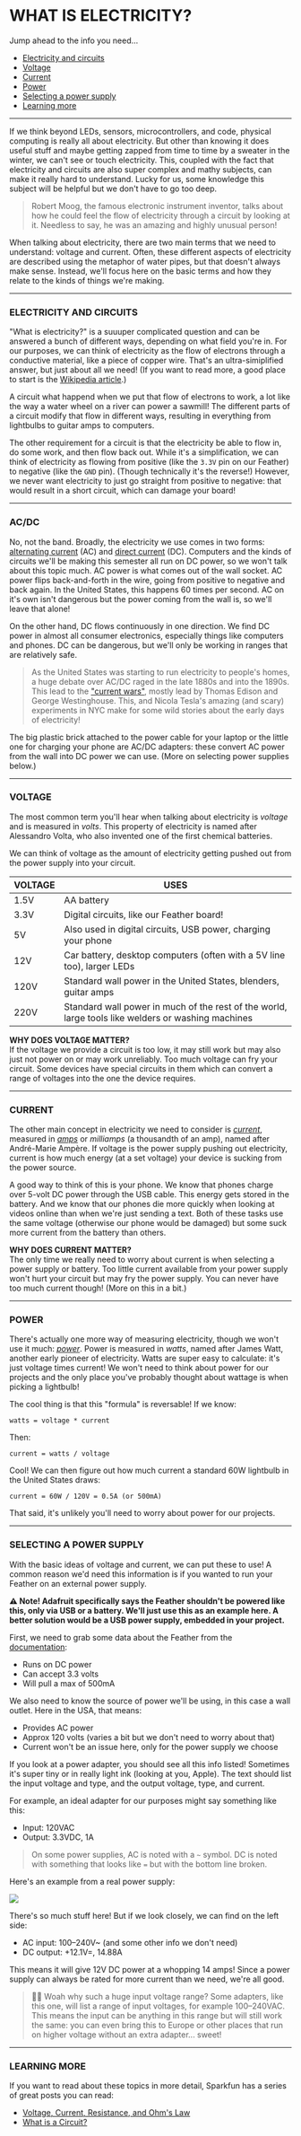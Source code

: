 # WHAT IS ELECTRICITY?  

Jump ahead to the info you need...  
* [Electricity and circuits](#electricity-and-circuits)  
* [Voltage](#voltage)  
* [Current](#current)  
* [Power](#power)  
* [Selecting a power supply](#selecting-a-power-supply)  
* [Learning more](#learning-more)  

***

If we think beyond LEDs, sensors, microcontrollers, and code, physical computing is really all about electricity. But other than knowing it does useful stuff and maybe getting zapped from time to time by a sweater in the winter, we can't see or touch electricity. This, coupled with the fact that electricity and circuits are also super complex and mathy subjects, can make it really hard to understand. Lucky for us, some knowledge this subject will be helpful but we don't have to go too deep.

> Robert Moog, the famous electronic instrument inventor, talks about how he could feel the flow of electricity through a circuit by looking at it. Needless to say, he was an amazing and highly unusual person!

When talking about electricity, there are two main terms that we need to understand: voltage and current. Often, these different aspects of electricity are described using the metaphor of water pipes, but that doesn't always make sense. Instead, we'll focus here on the basic terms and how they relate to the kinds of things we're making.

***

### ELECTRICITY AND CIRCUITS
"What is electricity?" is a suuuper complicated question and can be answered a bunch of different ways, depending on what field you're in. For our purposes, we can think of electricity as the flow of electrons through a conductive material, like a piece of copper wire. That's an ultra-simiplified answer, but just about all we need! (If you want to read more, a good place to start is the [Wikipedia article](https://en.wikipedia.org/wiki/Electricity).)

A circuit what happend when we put that flow of electrons to work, a lot like the way a water wheel on a river can power a sawmill! The different parts of a circuit modify that flow in different ways, resulting in everything from lightbulbs to guitar amps to computers.

The other requirement for a circuit is that the electricity be able to flow in, do some work, and then flow back out. While it's a simplification, we can think of electricity as flowing from positive (like the `3.3V` pin on our Feather) to negative (like the `GND` pin). (Though technically it's the reverse!) However, we never want electricity to just go straight from positive to negative: that would result in a short circuit, which can damage your board!

***

### AC/DC  
No, not the band. Broadly, the electricity we use comes in two forms: [alternating current](https://en.wikipedia.org/wiki/Alternating_current) (AC) and [direct current](https://en.wikipedia.org/wiki/Direct_current) (DC). Computers and the kinds of circuits we'll be making this semester all run on DC power, so we won't talk about this topic much. AC power is what comes out of the wall socket. AC power flips back-and-forth in the wire, going from positive to negative and back again. In the United States, this happens 60 times per second. AC on it's own isn't dangerous but the power coming from the wall is, so we'll leave that alone!

On the other hand, DC flows continuously in one direction. We find DC power in almost all consumer electronics, especially things like computers and phones. DC can be dangerous, but we'll only be working in ranges that are relatively safe.

> As the United States was starting to run electricity to people's homes, a huge debate over AC/DC raged in the late 1880s and into the 1890s. This lead to the ["current wars"](https://en.wikipedia.org/wiki/War_of_the_currents), mostly lead by Thomas Edison and George Westinghouse. This, and Nicola Tesla's amazing (and scary) experiments in NYC make for some wild stories about the early days of electricity!

The big plastic brick attached to the power cable for your laptop or the little one for charging your phone are AC/DC adapters: these convert AC power from the wall into DC power we can use. (More on selecting power supplies below.)

***

### VOLTAGE  
The most common term you'll hear when talking about electricity is *voltage* and is measured in *volts*. This property of electricity is named after Alessandro Volta, who also invented one of the first chemical batteries.

We can think of voltage as the amount of electricity getting pushed out from the power supply into your circuit.

| VOLTAGE | USES |  
|---------|------|  
| 1.5V    | AA battery |
| 3.3V    | Digital circuits, like our Feather board! |
| 5V      | Also used in digital circuits, USB power, charging your phone |
| 12V     | Car battery, desktop computers (often with a 5V line too), larger LEDs |
| 120V    | Standard wall power in the United States, blenders, guitar amps |  
| 220V    | Standard wall power in much of the rest of the world, large tools like welders or washing machines |

**WHY DOES VOLTAGE MATTER?**  
If the voltage we provide a circuit is too low, it may still work but may also just not power on or may work unreliably. Too much voltage can fry your circuit. Some devices have special circuits in them which can convert a range of voltages into the one the device requires.

***

### CURRENT  
The other main concept in electricity we need to consider is [*current*](https://en.wikipedia.org/wiki/Electric_current), measured in [*amps*](https://en.wikipedia.org/wiki/Ampere) or *milliamps* (a thousandth of an amp), named after André-Marie Ampère. If voltage is the power supply pushing out electricity, current is how much energy (at a set voltage) your device is sucking from the power source.

A good way to think of this is your phone. We know that phones charge over 5-volt DC power through the USB cable. This energy gets stored in the battery. And we know that our phones die more quickly when looking at videos online than when we're just sending a text. Both of these tasks use the same voltage (otherwise our phone would be damaged) but some suck more current from the battery than others.

**WHY DOES CURRENT MATTER?**  
The only time we really need to worry about current is when selecting a power supply or battery. Too little current available from your power supply won't hurt your circuit but may fry the power supply. You can never have too much current though! (More on this in a bit.)

***

### POWER  
There's actually one more way of measuring electricity, though we won't use it much: [*power*](https://en.wikipedia.org/wiki/Watt). Power is measured in *watts*, named after James Watt, another early pioneer of electricity. Watts are super easy to calculate: it's just voltage times current! We won't need to think about power for our projects and the only place you've probably thought about wattage is when picking a lightbulb!

The cool thing is that this "formula" is reversable! If we know:

    watts = voltage * current

Then:

    current = watts / voltage

Cool! We can then figure out how much current a standard 60W lightbulb in the United States draws:

    current = 60W / 120V = 0.5A (or 500mA)

That said, it's unlikely you'll need to worry about power for our projects.

***

### SELECTING A POWER SUPPLY  
With the basic ideas of voltage and current, we can put these to use! A common reason we'd need this information is if you wanted to run your Feather on an external power supply.

**⚠️ Note! Adafruit specifically says the Feather shouldn't be powered like this, only via USB or a battery. We'll just use this as an example here. A better solution would be a USB power supply, embedded in your project.**

First, we need to grab some data about the Feather from the [documentation](https://learn.adafruit.com/adafruit-feather-m4-express-atsamd51/power-management):

* Runs on DC power  
* Can accept 3.3 volts  
* Will pull a max of 500mA  

We also need to know the source of power we'll be using, in this case a wall outlet. Here in the USA, that means:

* Provides AC power  
* Approx 120 volts (varies a bit but we don't need to worry about that)  
* Current won't be an issue here, only for the power supply we choose  

If you look at a power adapter, you should see all this info listed! Sometimes it's super tiny or in really light ink (looking at you, Apple). The text should list the input voltage and type, and the output voltage, type, and current.

For example, an ideal adapter for our purposes might say something like this:

* Input: 120VAC  
* Output: 3.3VDC, 1A  

> On some power supplies, AC is noted with a `~` symbol. DC is noted with something that looks like `=` but with the bottom line broken.

Here's an example from a real power supply:

![](Images/PowerSupplyLabel.jpg)

There's so much stuff here! But if we look closely, we can find on the left side:

* AC input: 100–240V~ (and some other info we don't need)  
* DC output: +12.1V=, 14.88A  

This means it will give 12V DC power at a whopping 14 amps! Since a power supply can always be rated for more current than we need, we're all good.

> 🙋‍♀️ Woah why such a huge input voltage range? Some adapters, like this one, will list a range of input voltages, for example 100–240VAC. This means the input can be anything in this range but will still work the same: you can even bring this to Europe or other places that run on higher voltage without an extra adapter... sweet!

***

### LEARNING MORE  
If you want to read about these topics in more detail, Sparkfun has a series of great posts you can read:  

* [Voltage, Current, Resistance, and Ohm's Law](https://learn.sparkfun.com/tutorials/voltage-current-resistance-and-ohms-law)  
* [What is a Circuit?](https://learn.sparkfun.com/tutorials/what-is-a-circuit)  

